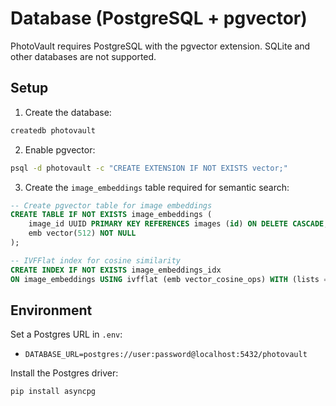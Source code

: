 # Database (PostgreSQL + pgvector)

PhotoVault requires PostgreSQL with the pgvector extension. SQLite and other databases are not supported.

## Setup

1) Create the database:
```bash
createdb photovault
```

2) Enable pgvector:
```bash
psql -d photovault -c "CREATE EXTENSION IF NOT EXISTS vector;"
```

3) Create the `image_embeddings` table required for semantic search:
```sql
-- Create pgvector table for image embeddings
CREATE TABLE IF NOT EXISTS image_embeddings (
    image_id UUID PRIMARY KEY REFERENCES images (id) ON DELETE CASCADE,
    emb vector(512) NOT NULL
);

-- IVFFlat index for cosine similarity
CREATE INDEX IF NOT EXISTS image_embeddings_idx
ON image_embeddings USING ivfflat (emb vector_cosine_ops) WITH (lists = 100);
```

## Environment

Set a Postgres URL in `.env`:
- `DATABASE_URL=postgres://user:password@localhost:5432/photovault`

Install the Postgres driver:
```bash
pip install asyncpg
```